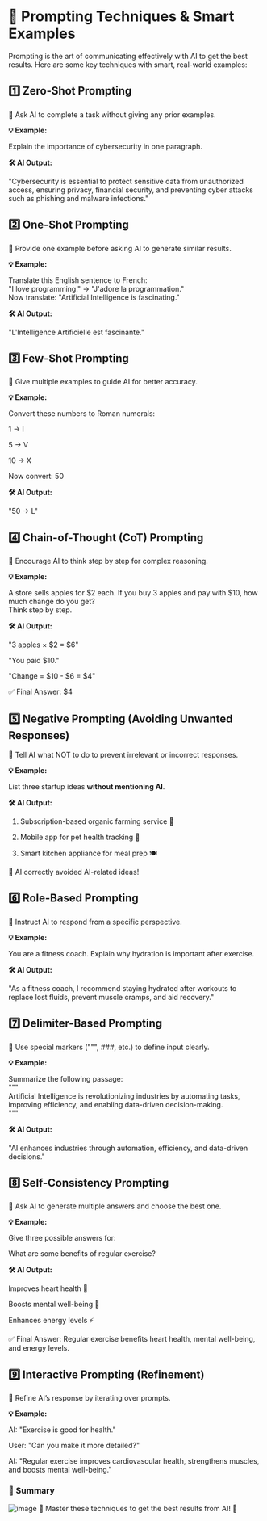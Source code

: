 # 🧠 Prompting Techniques & Smart Examples

Prompting is the art of communicating effectively with AI to get the best results. Here are some key techniques with smart, real-world examples:


## 1️⃣ Zero-Shot Prompting

🔹 Ask AI to complete a task without giving any prior examples.

**💡 Example:**

Explain the importance of cybersecurity in one paragraph.

**🛠 AI Output:**

"Cybersecurity is essential to protect sensitive data from unauthorized access, ensuring privacy, financial security, and preventing cyber attacks such as phishing and malware infections."


## 2️⃣ One-Shot Prompting

🔹 Provide one example before asking AI to generate similar results.

**💡 Example:**

Translate this English sentence to French:  
"I love programming." → "J'adore la programmation."  
Now translate: "Artificial Intelligence is fascinating."

**🛠 AI Output:**

"L'Intelligence Artificielle est fascinante."

## 3️⃣ Few-Shot Prompting

🔹 Give multiple examples to guide AI for better accuracy.

**💡 Example:**

Convert these numbers to Roman numerals:  

1 → I  

5 → V  

10 → X  

Now convert: 50

**🛠 AI Output:**

"50 → L"

## 4️⃣ Chain-of-Thought (CoT) Prompting

🔹 Encourage AI to think step by step for complex reasoning.

**💡 Example:**

A store sells apples for $2 each. If you buy 3 apples and pay with $10, how much change do you get?  
Think step by step.

**🛠 AI Output:**

"3 apples × $2 = $6"

"You paid $10."

"Change = $10 - $6 = $4"

✅ Final Answer: $4

## 5️⃣ Negative Prompting (Avoiding Unwanted Responses)

🔹 Tell AI what NOT to do to prevent irrelevant or incorrect responses.

**💡 Example:**

List three startup ideas **without mentioning AI**.

**🛠 AI Output:**

1. Subscription-based organic farming service 🌱

2. Mobile app for pet health tracking 🐶

3. Smart kitchen appliance for meal prep 🍽️

🚫 AI correctly avoided AI-related ideas!

## 6️⃣ Role-Based Prompting

🔹 Instruct AI to respond from a specific perspective.

**💡 Example:**

You are a fitness coach. Explain why hydration is important after exercise.

**🛠 AI Output:**

"As a fitness coach, I recommend staying hydrated after workouts to replace lost fluids, prevent muscle cramps, and aid recovery."

## 7️⃣ Delimiter-Based Prompting

🔹 Use special markers (""", ###, etc.) to define input clearly.

**💡 Example:**

Summarize the following passage:  
"""  
Artificial Intelligence is revolutionizing industries by automating tasks, improving efficiency, and enabling data-driven decision-making.  
"""

**🛠 AI Output:**

"AI enhances industries through automation, efficiency, and data-driven decisions."

## 8️⃣ Self-Consistency Prompting

🔹 Ask AI to generate multiple answers and choose the best one.

**💡 Example:**

Give three possible answers for:  

What are some benefits of regular exercise?

**🛠 AI Output:**

Improves heart health 🏃

Boosts mental well-being 🧠

Enhances energy levels ⚡

✅ Final Answer: Regular exercise benefits heart health, mental well-being, and energy levels.

## 9️⃣ Interactive Prompting (Refinement)

🔹 Refine AI’s response by iterating over prompts.

**💡 Example:**

AI: "Exercise is good for health."  

User: "Can you make it more detailed?"  

AI: "Regular exercise improves cardiovascular health, strengthens muscles, and boosts mental well-being."  


### 🚀 Summary
![image](https://github.com/user-attachments/assets/7f6d24c4-5c86-4017-9d44-8a5aa6485a47)
📌 Master these techniques to get the best results from AI! 🚀
